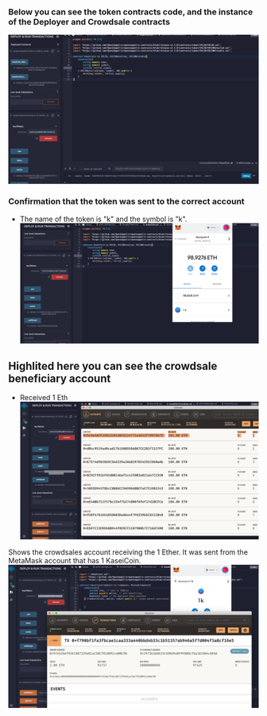 ### Below you can see the token contracts code, and the instance of the Deployer and Crowdsale contracts

![text](Img1.png)


### Confirmation that the token was sent to the correct account
- The name of the token is "k" and the symbol is "k". 
![text](Img2.png)

## Highlited here you can see the crowdsale beneficiary account
- Received 1 Eth
![text](Img3.png)


Shows the crowdsales account receiving the 1 Ether. It was sent from the MetaMask account that has 1 KaseiCoin.
![text](Img4.png)
